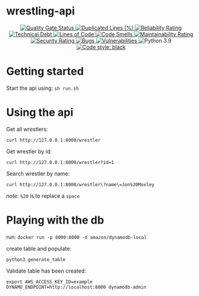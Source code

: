

# wrestling-api

<p align="center">
<a href="https://sonarcloud.io/summary/overall?id=lukayeh_wrestling-api">
<img alt="Quality Gate Status" src="https://sonarcloud.io/api/project_badges/measure?project=lukayeh_wrestling-api&metric=alert_status">
<img alt="Duplicated Lines (%)" src="https://sonarcloud.io/api/project_badges/measure?project=lukayeh_wrestling-api&metric=duplicated_lines_density">
<img alt="Reliability Rating" src="https://sonarcloud.io/api/project_badges/measure?project=lukayeh_wrestling-api&metric=reliability_rating">
<img alt="Technical Debt" src="https://sonarcloud.io/api/project_badges/measure?project=lukayeh_wrestling-api&metric=sqale_index">
<img alt="Lines of Code" src="https://sonarcloud.io/api/project_badges/measure?project=lukayeh_wrestling-api&metric=ncloc">
<img alt="Code Smells" src="https://sonarcloud.io/api/project_badges/measure?project=lukayeh_wrestling-api&metric=code_smells">
<img alt="Maintainability Rating" src="https://sonarcloud.io/api/project_badges/measure?project=lukayeh_wrestling-api&metric=sqale_rating">
<img alt="Security Rating" src="https://sonarcloud.io/api/project_badges/measure?project=lukayeh_wrestling-api&metric=security_rating">
<img alt="Bugs" src="https://sonarcloud.io/api/project_badges/measure?project=lukayeh_wrestling-api&metric=bugs">
<img alt="Vulnerabilities" src="https://sonarcloud.io/api/project_badges/measure?project=lukayeh_wrestling-api&metric=vulnerabilities">
</a>
<img alt="Python 3.9" src="https://img.shields.io/badge/python-3.9-blue">
<a href="https://github.com/psf/black"><img alt="Code style: black" src="https://img.shields.io/badge/code%20style-black-000000.svg"></a>
</p>

# Getting started

Start the api using: `sh run.sh`

# Using the api

Get all wrestlers:
```
curl http://127.0.0.1:8000/wrestler
```

Get wrestler by id:
```
curl http://127.0.0.1:8000/wrestler?id=1
```

Search wrestler by name:
```
curl http://127.0.0.1:8000/wrestler\?name\=Jon%20Moxley
```

*note:* `%20` is to replace a `space`

# Playing with the db

run: `docker run -p 8000:8000 -d amazon/dynamodb-local`

create table and populate:
```
python3 generate_table
```

Validate table has been created:
```
export AWS_ACCESS_KEY_ID=example
DYNAMO_ENDPOINT=http://localhost:8000 dynamodb-admin
```